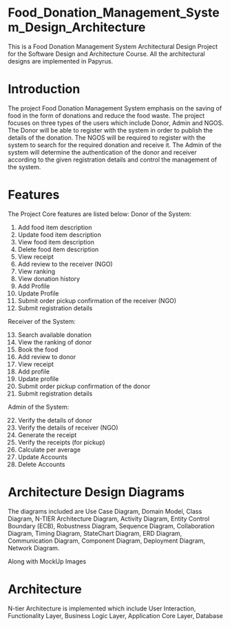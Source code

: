 # Food_Donation_Management_System_Design_Architecture
This is a Food Donation Management System Architectural Design Project for the Software Design and Architecture Course. All the architectural designs are implemented in Papyrus. 

# Introduction
The project Food Donation Management System emphasis on the saving of food in the form of donations and reduce the food waste. The project focuses on three types of the users which include Donor, Admin and NGOS. The Donor will be able to register with the system in order to publish the details of the donation. The NGOS will be required to register with the system to search for the required donation and receive it. The Admin of the system will determine the authentication of the donor and receiver according to the given registration details and control the management of the system.

# Features
The Project Core features are listed below:
Donor of the System:
1.	Add food item description
2.	Update food item description
3.	View food item description
4.	Delete food item description
5.	View receipt
6.	Add review to the receiver (NGO)
7.	View ranking
8.	View donation history
9.	Add Profile
10.	Update Profile
11.	Submit order pickup confirmation of the receiver (NGO) 
12.	Submit registration details


Receiver of the System:


13.	Search available donation
14.	View the ranking of donor
15.	Book the food
16.	Add review to donor
17.	View receipt
18.	Add profile
19.	Update profile
20.	Submit order pickup confirmation of the donor
21.	Submit registration details


Admin of the System:


22.	Verify the details of donor 
23.	Verify the details of receiver (NGO)
24.	Generate the receipt
25.	Verify the receipts (for pickup)
26.	Calculate per average
27.	Update Accounts
28.	Delete Accounts


# Architecture Design Diagrams
The diagrams included are Use Case Diagram,	
Domain Model, Class Diagram, N-TIER Architecture Diagram, Activity Diagram, Entity Control Boundary (ECB), Robustness Diagram, Sequence Diagram, Collaboration Diagram, Timing Diagram, StateChart Diagram, ERD Diagram, Communication Diagram, Component Diagram, Deployment Diagram, Network Diagram.

Along with MockUp Images


# Architecture 
N-tier Architecture is implemented which include User Interaction, Functionality Layer, Business Logic Layer, Application Core Layer, Database
